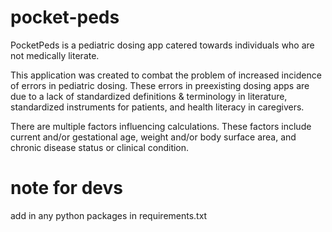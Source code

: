 # pocket-peds
PocketPeds is a pediatric dosing app catered towards individuals who are not medically literate. 

This application was created to combat the problem of increased incidence of errors in pediatric dosing.
These errors in preexisting dosing apps are due to a lack of standardized definitions & terminology in literature,
standardized instruments for patients, and health literacy in caregivers.

There are multiple factors influencing calculations. These factors include current and/or gestational age,
weight and/or body surface area, and chronic disease status or clinical condition.


# note for devs 
add in any python packages in requirements.txt


